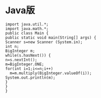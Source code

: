 # Java版

	import java.util.*; 
	import java.math.*; 
	public class Main {   
	public static void main(String[] args) { 
	Scanner s=new Scanner (System.in); 
	int n; 
	BigInteger m;   
	while(s.hasNext()) { 
	n=s.nextInt(); 
	m=BigInteger.ONE; 
	for(int i=1;i<=n;i++) 
	  m=m.multiply(BigInteger.valueOf(i)); 
	System.out.println(m); 
	} 
	} 
	} 
